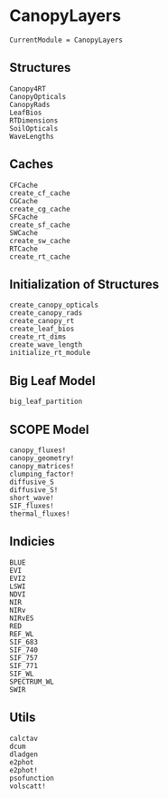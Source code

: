 # CanopyLayers
```@meta
CurrentModule = CanopyLayers
```




## Structures
```@docs
Canopy4RT
CanopyOpticals
CanopyRads
LeafBios
RTDimensions
SoilOpticals
WaveLengths
```




## Caches
```@docs
CFCache
create_cf_cache
CGCache
create_cg_cache
SFCache
create_sf_cache
SWCache
create_sw_cache
RTCache
create_rt_cache
```


## Initialization of Structures
```@docs
create_canopy_opticals
create_canopy_rads
create_canopy_rt
create_leaf_bios
create_rt_dims
create_wave_length
initialize_rt_module
```




## Big Leaf Model
```@docs
big_leaf_partition
```




## SCOPE Model
```@docs
canopy_fluxes!
canopy_geometry!
canopy_matrices!
clumping_factor!
diffusive_S
diffusive_S!
short_wave!
SIF_fluxes!
thermal_fluxes!
```




## Indicies
```@docs
BLUE
EVI
EVI2
LSWI
NDVI
NIR
NIRv
NIRvES
RED
REF_WL
SIF_683
SIF_740
SIF_757
SIF_771
SIF_WL
SPECTRUM_WL
SWIR
```




## Utils
```@docs
calctav
dcum
dladgen
e2phot
e2phot!
psofunction
volscatt!
```
